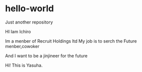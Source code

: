 hello-world
===========

Just another repository

HI Iam Ichiro

Im a menber of Recruit Holdings ltd
My job is to serch the Future menber,cowoker

And I want to be a jinjineer for the future 

Hi! This is Yasuha.

